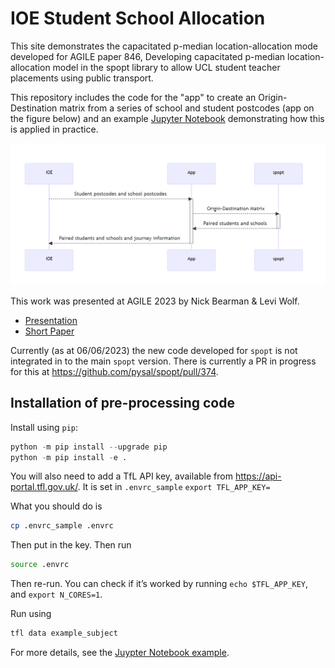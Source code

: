 # IOE Student School Allocation

This site demonstrates the capacitated p-median location-allocation mode developed for AGILE paper 846, Developing capacitated p-median location-allocation model in the spopt library to allow UCL student
teacher placements using public transport.

This repository includes the code for the "app" to create an Origin-Destination matrix from a series of school and student postcodes (app on the figure below) and an example [Jupyter Notebook](reproducible-example.ipynb) demonstrating how this is applied in practice.

![](agile/mermaid-flowchart.png)

This work was presented at AGILE 2023 by Nick Bearman & Levi Wolf.

- [Presentation](agile/presentation.pdf)
- [Short Paper](agile/short-paper.pdf)

Currently (as at 06/06/2023) the new code developed for `spopt` is not integrated in to the main `spopt` version. There is currently a PR in progress for this at https://github.com/pysal/spopt/pull/374.

## Installation of pre-processing code

Install using `pip`:

```python
python -m pip install --upgrade pip
python -m pip install -e .
```

You will also need to add a TfL API key, available from
<https://api-portal.tfl.gov.uk/>. It is set in `.envrc_sample` `export TFL_APP_KEY=`

What you should do is

```sh
cp .envrc_sample .envrc
```

Then put in the key. Then run

```sh
source .envrc
```

Then re-run. You can check if it’s worked by running
`echo $TFL_APP_KEY`, and `export N_CORES=1`.

Run using

```sh
tfl data example_subject
```

For more details, see the [Juypter Notebook example](reproducible-example.ipynb).
